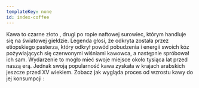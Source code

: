 ```yaml
---
templateKey: none
id: index-coffee
---
```

Kawa to czarne złoto , drugi po ropie naftowej surowiec, którym handluje się na światowej giełdzie. 
Legenda głosi, że odkryta została przez  etiopskiego pasterza, który odkrył powód pobudzenia i energii swoich kóz pożywiających się czerwonymi wiśniami kawowca, a następnie spróbował ich sam. Wydarzenie to mogło mieć swoje miejsce około tysiąca lat przed naszą erą. Jednak swoją popularność kawa zyskała  w krajach arabskich jeszcze przed XV wiekiem. 
Zobacz jak wygląda proces  od wzrostu kawy do jej konsumpcji :